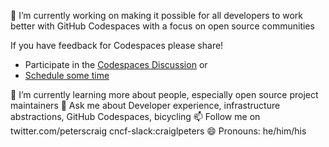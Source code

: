 
🔭 I’m currently working on making it possible for all developers to work better with GitHub Codespaces with a focus on open source communities

If you have feedback for Codespaces please share! 
- Participate in the [Codespaces Discussion](https://github.com/github-community/community/discussions/categories/codespaces)
  or
- [Schedule some time](https://calendar.app.google/kT3vXGhe8EYYx2pZ8)

🌱 I’m currently learning more about people, especially open source project maintainers
💬 Ask me about Developer experience, infrastructure abstractions, GitHub Codespaces, bicycling
📫 Follow me on twitter.com/peterscraig cncf-slack:craiglpeters
😄 Pronouns: he/him/his
